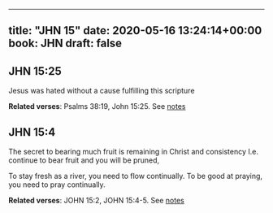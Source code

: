 
---
title: "JHN 15"
date: 2020-05-16 13:24:14+00:00
book: JHN
draft: false
---

## JHN 15:25

Jesus was hated without a cause fulfilling this scripture

**Related verses**: Psalms 38:19, John 15:25. See [notes](https://my.bible.com/notes/3430768331622965484)


## JHN 15:4

The secret to bearing much fruit is remaining in Christ and consistency I.e. continue to bear fruit and you will be pruned,

To stay fresh as a river, you need to flow continually. To be good at praying, you need to pray continually.

**Related verses**: JOHN 15:2, JOHN 15:4-5. See [notes](https://my.bible.com/notes/2899496188104139498)


